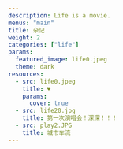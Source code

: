 ```yaml
---
description: Life is a movie.
menus: "main"
title: 杂记
weight: 2
categories: ["life"]
params:
  featured_image: life0.jpeg
  theme: dark
resources:
  - src: life0.jpeg
    title: ♥️
    params:
      cover: true
  - src: life20.jpg
    title: 第一次演唱会！深深！！！
  - src: play2.JPG
    title: 城市车流
---
```

